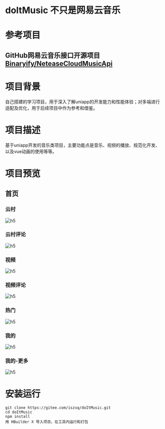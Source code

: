 # doItMusic 不只是网易云音乐

# 参考项目
GitHub网易云音乐接口开源项目
 [Binaryify/NeteaseCloudMusicApi](https://github.com/Binaryify/NeteaseCloudMusicApi)
---

# 项目背景
自己搭建的学习项目，用于深入了解uniapp的开发能力和性能体验；对多端进行适配及优化，用于后续项目中作为参考和借鉴。

# 项目描述
基于uniapp开发的音乐类项目，主要功能点是音乐、视频的播放、规范化开发、以及vue动画的使用等等。

# 项目预览
## 首页
### 云村
![h5](./doc/images/h5-云村.png)
### 云村评论
![h5](./doc/images/h5-云村评论.png)

### 视频
![h5](./doc/images/h5-视频.png)

### 视频评论
![h5](./doc/images/h5-视频评论.png)

### 热门
![h5](./doc/images/h5-热门.png)

### 我的
![h5](./doc/images/h5-我的.png)

### 我的-更多
![h5](./doc/images/h5-我的-更多.png)
	
# 安装运行
```
git clone https://gitee.com/iszsq/doItMusic.git
cd doItMusic
npm install 
用 HBuilder X 导入项目，在工具内运行和打包
```